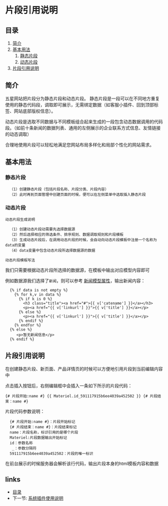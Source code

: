 # 片段引用说明
## 目录
   1. [简介](#1)
   2. [基本用法](#2)
      1. [静态片段](#2.1)
      2. [动态片段](#2.2)
   3. [片段引用说明](#3)

   
<h2 id="1">简介</h2>
   
   五星网站把片段分为静态片段和动态片段。
   静态片段是一段可以在不同地方重复使用的静态代码段，调取即可展示，无需绑定数据（如客服小插件、回到顶部标签、网站底部版权信息）。
   
   动态片段是选取不同数据与不同模板组合起来生成的一段包含动态数据调用的代码段。（如前十条新闻的数据列表、通用的左侧展示的企业联系方式信息、友情链接的动态调取）
   
   合理地使用片段可以轻松地满足您网站布局多样化和局部个性化的网站需求。   
   
<h2 id="2">基本用法</h2>
   
<h3 id="2.1">静态片段</h3>

      （1）创建静态片段（包括片段名称、片段分类、片段内容）
      （2）此时再到页面管理中创建页面的时候，便可以在左侧菜单中选取插入静态片段
   
   
<h3 id="2.2">动态片段</h3>

`动态片段生成说明`
      
      （1）创建动态片段动需要先选择数据源
      （2）然后选择相应的筛选条件、排序规则、数据调取规则和片段模板
      （3）生成动态片段后，在调用动态片段的时候，会自动向动态片段模板中注册一个名称为data的变量
      （4）data变量中包含动态片段所选择数据源的数据

`动态片段模板写法`

我们只需要根据动态片段所选择的数据源，在模板中输出对应模型内容即可

例如数据源我们选择了`新闻`，则可以参考 [新闻模型属性](数据模型.md#2.2)，输出新闻内容：

      {% if data is not empty %}
        {% for k,v in data %}
          {% if k is 0 %}
            <h3 class="title"><a href="#">{{ v['catename'] }}</a></h3>
            <p><a href="{{ v['linkurl'] }}">{{ v['title'] }}</a></p>
          {% else %}
            <p><a href="{{ v['linkurl'] }}">{{ v['title'] }}</a></p>
          {% endif %}
        {% endfor %}
      {% else %}
         <p>暂无新闻信息</p>
      {% endif %}


<h2 id="3">片段引用说明</h2>

在创建静态片段、新页面、产品详情页的时候可以方便地引用片段到当前编辑内容中

点击插入按钮后，右侧编辑框中会插入一条如下所示的片段代码：

`{# 片段开始:name #} {{ Materiel.id_591117915b6ee4039a452502 }} {# 片段结束：name #}`

片段代码参数说明：

      {# 片段开始:name #}：片段开始标记
      {# 片段结束：name #}：片段结束标记
      name：片段名称，标识引用的是哪个片段
      Materiel:片段数据输出开始标记  
      id：参数名称
       _：参数分隔符
      591117915b6ee4039a452502：片段的唯一标识

在前台展示的时候服务器会解析该行代码，输出片段本身的html模板内容和数据


## links
   * [目录](<index.md>)
   * 下一节: [系统插件使用说明](<系统插件使用说明.md>)

